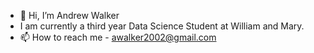 - 👋 Hi, I’m Andrew Walker
- I am currently a third year Data Science Student at William and Mary.
- 📫 How to reach me - awalker2002@gmail.com

<!---
awwalker2002/awwalker2002 is a ✨ special ✨ repository because its `README.md` (this file) appears on your GitHub profile.
You can click the Preview link to take a look at your changes.
--->
